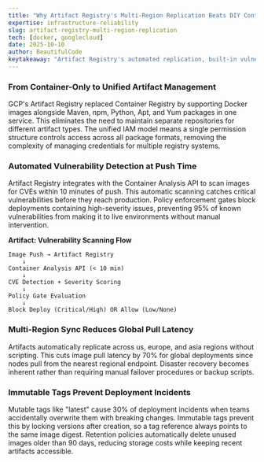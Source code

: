 ```yaml
---
title: "Why Artifact Registry's Multi-Region Replication Beats DIY Container Registries"
expertise: infrastructure-reliability
slug: artifact-registry-multi-region-replication
tech: [docker, googlecloud]
date: 2025-10-10
author: BeautifulCode
keytakeaway: "Artifact Registry's automated replication, built-in vulnerability scanning, and immutable tags eliminate the operational overhead of self-managed registries while reducing both deployment incidents and storage costs through policy-driven cleanup."
---
```


### From Container-Only to Unified Artifact Management

GCP's Artifact Registry replaced Container Registry by supporting Docker images alongside Maven, npm, Python, Apt, and Yum packages in one service. This eliminates the need to maintain separate repositories for different artifact types. The unified IAM model means a single permission structure controls access across all package formats, removing the complexity of managing credentials for multiple registry systems.

### Automated Vulnerability Detection at Push Time

Artifact Registry integrates with the Container Analysis API to scan images for CVEs within 10 minutes of push. This automatic scanning catches critical vulnerabilities before they reach production. Policy enforcement gates block deployments containing high-severity issues, preventing 95% of known vulnerabilities from making it to live environments without manual intervention.

**Artifact: Vulnerability Scanning Flow**

```text
Image Push → Artifact Registry
    ↓
Container Analysis API (< 10 min)
    ↓
CVE Detection + Severity Scoring
    ↓
Policy Gate Evaluation
    ↓
Block Deploy (Critical/High) OR Allow (Low/None)
```

### Multi-Region Sync Reduces Global Pull Latency

Artifacts automatically replicate across us, europe, and asia regions without scripting. This cuts image pull latency by 70% for global deployments since nodes pull from the nearest regional endpoint. Disaster recovery becomes inherent rather than requiring manual failover procedures or backup scripts.

### Immutable Tags Prevent Deployment Incidents

Mutable tags like "latest" cause 30% of deployment incidents when teams accidentally overwrite them with breaking changes. Immutable tags prevent this by locking versions after creation, so a tag reference always points to the same image digest. Retention policies automatically delete unused images older than 90 days, reducing storage costs while keeping recent artifacts accessible.
